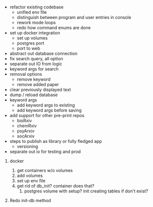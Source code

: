 * refactor existing codebase
    * unified env file
    * distinguish between program and user entries in console
    * rework mode loops
    * redo how command enums are done
* set up docker integration
    * set up volumes
    * postgres port
    * port to web
* abstract out database connection
* fix search query, all option
* separate out IO from logic
* keyword args for search
* removal options
    * remove keyword
    * remove added paper
* clear previously displayed text
* dump / reload database
* keyword args
    * add keyword args to existing
    * add keyword args before saving
* add support for other pre-print repos
    * bioRxiv
    * chemRxiv
    * psyArxiv
    * socArxiv
* steps to publish as library or fully fledged app
    * versioning
* separate out io for testing and prod

1. docker
    1. get containers w/o volumes
    1. add volumes 
    1. set up env file
    1. get rid of db_init? container does that?
        1. postgres volume with setup? init creating tables if don't exist?

1. Redo init-db method